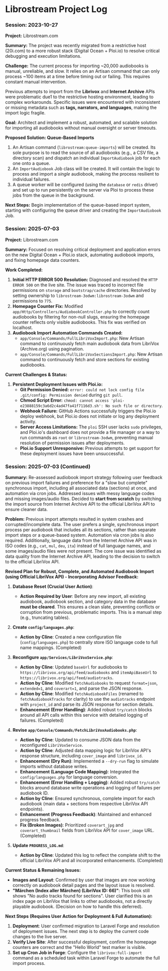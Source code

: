 # Librostream Project Log

### Session: 2023-10-27

**Project:** Librostream.com

**Summary:**
The project was recently migrated from a restrictive host (20i.com) to a more robust stack (Digital Ocean + Ploi.io) to resolve critical debugging and execution limitations.

**Challenge:**
The current process for importing ~20,000 audiobooks is manual, unreliable, and slow. It relies on an Artisan command that can only process ~100 items at a time before timing out or failing. This requires constant manual intervention.

Previous attempts to import from the **Librivox** and **Internet Archive** APIs were problematic due1 to the restrictive hosting environment, leading to complex workarounds. Specific issues were encountered with inconsistent or missing metadata such as **tags, narrators, and languages**, making the import logic fragile.

**Goal:**
Architect and implement a robust, automated, and scalable solution for importing all audiobooks without manual oversight or server timeouts.

**Proposed Solution: Queue-Based Imports**
1.  An Artisan command (`librostream:queue-imports`) will be created. Its sole purpose is to read the source of all audiobooks (e.g., a CSV file, a directory scan) and dispatch an individual `ImportAudiobook` job for each one onto a queue.
2.  An `ImportAudiobook` Job class will be created. It will contain the logic to process and import a *single* audiobook, making the process resilient to individual failures.
3.  A queue worker will be configured (using the `database` or `redis` driver) and set up to run persistently on the server via Ploi to process these jobs from the queue in the background.

**Next Steps:**
Begin implementation of the queue-based import system, starting with configuring the queue driver and creating the `ImportAudiobook` Job.

### Session: 2025-07-03

**Project:** Librostream.com

**Summary:**
Focused on resolving critical deployment and application errors on the new Digital Ocean + Ploi.io stack, automating audiobook imports, and fixing homepage data counters.

**Work Completed:**
1.  **Initial HTTP ERROR 500 Resolution:** Diagnosed and resolved the `HTTP ERROR 500` on the live site. The issue was traced to incorrect file permissions on `storage` and `bootstrap/cache` directories. Resolved by setting ownership to `librostream-3odwm:librostream-3odwm` and permissions to `775`.
2.  **Homepage Counter Fix:** Modified `app/Http/Controllers/AudiobookController.php` to correctly count audiobooks by filtering for non-null slugs, ensuring the homepage counter reflects only visible audiobooks. This fix was verified on localhost.
3.  **Audiobook Import Automation Commands Created:**
    *   `app/Console/Commands/FullLibriVoxImport.php`: New Artisan command to continuously fetch main audiobook data from LibriVox (Archive.org) using pagination.
    *   `app/Console/Commands/FullLibriVoxSectionsImport.php`: New Artisan command to continuously fetch and store sections for existing audiobooks.

**Current Challenges & Status:**
1.  **Persistent Deployment Issues with Ploi.io:**
    *   **Git Permission Denied:** `error: could not lock config file .git/config: Permission denied` during `git pull`.
    *   **Chmod Script Error:** `chmod: cannot access 'ploi-e23888159c3a6d2c4ad47fa41f7116d3.sh': No such file or directory`.
    *   **Webhook Failure:** GitHub Actions successfully triggers the Ploi.io deploy webhook, but Ploi.io does not initiate or log any deployment activity.
    *   **Server Access Limitations:** The `ploi` SSH user lacks `sudo` privileges, and Ploi.io's dashboard does not provide a file manager or a way to run commands as `root` or `librostream-3odwm`, preventing manual resolution of permission issues after deployments.
    *   **Ploi.io Support Unresponsive:** Previous attempts to get support for these deployment issues have been unsuccessful.

### Session: 2025-07-03 (Continued)

**Summary:**
Re-assessed audiobook import strategy following user feedback on previous import failures and preference for a "slow but complete" synchronous import, including all associated data (sections) at once, and automation via cron jobs. Addressed issues with messy language codes and missing images/audio files. Decided to **start from scratch** by switching the import source from Internet Archive API to the official LibriVox API to ensure cleaner data.

**Problem:**
Previous import attempts resulted in system crashes and corrupted/incomplete data. The user prefers a single, synchronous import process per audiobook that includes all its sections, rather than separate import steps or a queue-based system. Automation via cron jobs is also required. Additionally, language data from the Internet Archive API was in ISO codes (e.g., `cat`, `mul`, `deu`, `ita`) instead of full language names, and some images/audio files were not present. The core issue was identified as data quality from the Internet Archive API, leading to the decision to switch to the official LibriVox API.

**Revised Plan for Robust, Complete, and Automated Audiobook Import (using Official LibriVox API) - Incorporating Advisor Feedback:**

1.  **Database Reset (Crucial User Action)**:
    *   **Action Required by User**: Before any new import, all existing audiobook, audiobook section, and category data in the database **must be cleared**. This ensures a clean slate, preventing conflicts or corruption from previous, problematic imports. This is a manual step (e.g., truncating tables).

2.  **Create `config/languages.php`**:
    *   **Action by Cline**: Created a new configuration file (`config/languages.php`) to centrally store ISO language code to full name mappings. (Completed)

3.  **Reconfigure `app/Services/LibriVoxService.php`**:
    *   **Action by Cline**: Updated `baseUrl` for audiobooks to `https://librivox.org/api/feed/audiobooks` and `itemApiBaseUrl` to `https://librivox.org/api/feed/audiotracks`.
    *   **Action by Cline**: Modified `fetchAudiobooks` to request `format=json`, `extended=1`, and `coverart=1`, and parse the JSON response.
    *   **Action by Cline**: Modified `fetchAudiobookFiles` (renamed to `fetchAudiobookTracks` for clarity) to use the `audiotracks` endpoint with `project_id` and parse its JSON response for section details.
    *   **Enhancement (Error Handling)**: Added robust `try/catch` blocks around all API calls within this service with detailed logging of failures. (Completed)

4.  **Revise `app/Console/Commands/FetchLibriVoxAudiobooks.php`**:
    *   **Action by Cline**: Updated to consume JSON data from the reconfigured `LibriVoxService`.
    *   **Action by Cline**: Adjusted data mapping logic for LibriVox API's response structure, including `cover_image` and `librivox_id`.
    *   **Enhancement (Dry Run)**: Implemented a `--dry-run` flag to simulate imports without database writes.
    *   **Enhancement (Language Code Mapping)**: Integrated the `config/languages.php` for language conversion.
    *   **Enhancement (Error Handling + Logging)**: Added robust `try/catch` blocks around database write operations and logging of failures per audiobook ID.
    *   **Action by Cline**: Ensured synchronous, complete import for each audiobook (main data + sections from respective LibriVox API endpoints).
    *   **Enhancement (Progress Feedback)**: Maintained and enhanced progress feedback.
    *   **Fix (Broken Images)**: Prioritized `coverart_jpg` and `coverart_thumbnail` fields from LibriVox API for `cover_image` URL. (Completed)

5.  **Update `PROGRESS_LOG.md`**:
    *   **Action by Cline**: Updated this log to reflect the complete shift to the official LibriVox API and all incorporated enhancements. (Completed)

**Current Status & Remaining Issues:**
*   **Images and Layout**: Confirmed by user that images are now working correctly on audiobook detail pages and the layout issue is resolved.
*   **"Märchen (Index aller Märchen) (LibriVox ID: 66)"**: This book still shows "No audio tracks found for sections". User clarified this is an index page on LibriVox that links to other audiobooks, not a directly playable audiobook. (Decision on how to handle this deferred).

**Next Steps (Requires User Action for Deployment & Full Automation):**
1.  **Deployment**: User confirmed migration to Laravel Forge and resolution of deployment issues. The next step is to deploy the current code changes to the live server.
2.  **Verify Live Site**: After successful deployment, confirm the homepage counters are correct and the "Hello World" test marker is visible.
3.  **Set up Cron Job in Forge**: Configure the `librivox:full-import` command as a scheduled task within Laravel Forge to automate the full import process.
